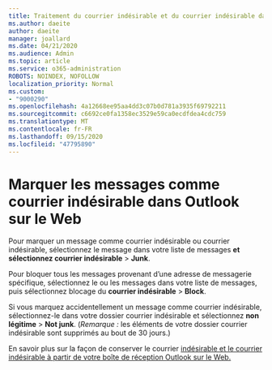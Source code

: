 ```yaml
---
title: Traitement du courrier indésirable et du courrier indésirable dans Outlook sur le Web
ms.author: daeite
author: daeite
manager: joallard
ms.date: 04/21/2020
ms.audience: Admin
ms.topic: article
ms.service: o365-administration
ROBOTS: NOINDEX, NOFOLLOW
localization_priority: Normal
ms.custom:
- "9000290"
ms.openlocfilehash: 4a12668ee95aa4dd3c07b0d781a3935f69792211
ms.sourcegitcommit: c6692ce0fa1358ec3529e59ca0ecdfdea4cdc759
ms.translationtype: MT
ms.contentlocale: fr-FR
ms.lasthandoff: 09/15/2020
ms.locfileid: "47795890"
---
```

# <a name="mark-email-messages-as-junk-in-outlook-on-the-web"></a>Marquer les messages comme courrier indésirable dans Outlook sur le Web

Pour marquer un message comme courrier indésirable ou courrier indésirable, sélectionnez le message dans votre liste de messages **et sélectionnez courrier indésirable**  >  **Junk**.

Pour bloquer tous les messages provenant d’une adresse de messagerie spécifique, sélectionnez le ou les messages dans votre liste de messages, puis sélectionnez blocage du **courrier indésirable**  >  **Block**.

Si vous marquez accidentellement un message comme courrier indésirable, sélectionnez-le dans votre dossier courrier indésirable et sélectionnez **non légitime**  >  **Not junk**. (*Remarque :* les éléments de votre dossier courrier indésirable sont supprimés au bout de 30 jours.)

En savoir plus sur la façon de conserver le courrier [indésirable et le courrier indésirable à partir de votre boîte de réception Outlook sur le Web.](https://support.office.com/article/db786e79-54e2-40cc-904f-d89d57b7f41d)